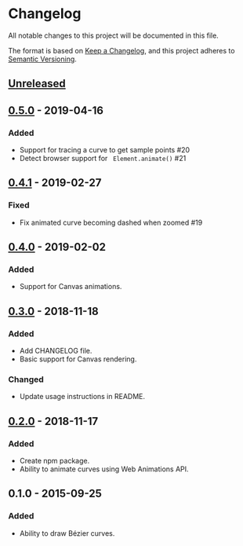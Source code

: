 # Changelog
All notable changes to this project will be documented in this file.

The format is based on [Keep a Changelog](https://keepachangelog.com/en/1.0.0/),
and this project adheres to [Semantic Versioning](https://semver.org/spec/v2.0.0.html).

## [Unreleased]

## [0.5.0] - 2019-04-16
### Added
- Support for tracing a curve to get sample points #20
- Detect browser support for ` Element.animate()` #21

## [0.4.1] - 2019-02-27
### Fixed
- Fix animated curve becoming dashed when zoomed #19

## [0.4.0] - 2019-02-02
### Added
- Support for Canvas animations.

## [0.3.0] - 2018-11-18
### Added
- Add CHANGELOG file.
- Basic support for Canvas rendering.

### Changed
- Update usage instructions in README.

## [0.2.0] - 2018-11-17
### Added
- Create npm package.
- Ability to animate curves using Web Animations API.

## 0.1.0 - 2015-09-25
### Added
- Ability to draw Bézier curves.

[Unreleased]: https://github.com/elfalem/Leaflet.curve/compare/v0.5.0...HEAD
[0.5.0]: https://github.com/elfalem/Leaflet.curve/compare/v0.4.1...v0.5.0
[0.4.1]: https://github.com/elfalem/Leaflet.curve/compare/v0.4.0...v0.4.1
[0.4.0]: https://github.com/elfalem/Leaflet.curve/compare/v0.3.0...v0.4.0
[0.3.0]: https://github.com/elfalem/Leaflet.curve/compare/v0.2.0...v0.3.0
[0.2.0]: https://github.com/elfalem/Leaflet.curve/compare/v0.1.0...v0.2.0
